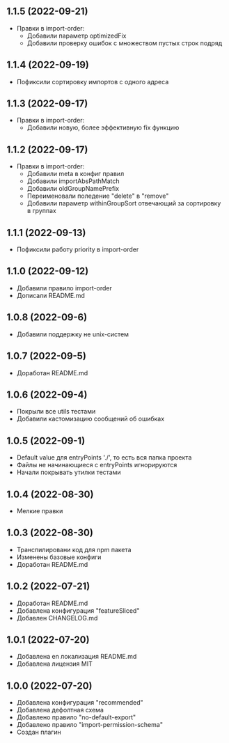 ## 1.1.5 (2022-09-21)

- Правки в import-order:
  - Добавили параметр optimizedFix
  - Добавили проверку ошибок с множеством пустых строк подряд

## 1.1.4 (2022-09-19)

- Пофиксили сортировку импортов с одного адреса

## 1.1.3 (2022-09-17)

- Правки в import-order:
  - Добавили новую, более эффективную fix функцию

## 1.1.2 (2022-09-17)

- Правки в import-order:
  - Добавили meta в конфиг правил
  - Добавили importAbsPathMatch
  - Добавили oldGroupNamePrefix
  - Переименовали поледение "delete" в "remove"
  - Добавили параметр withinGroupSort отвечающий за сортировку в группах

## 1.1.1 (2022-09-13)

- Пофиксили работу priority в import-order

## 1.1.0 (2022-09-12)

- Добавили правило import-order
- Дописали README.md

## 1.0.8 (2022-09-6)

- Добавили поддержку не unix-систем

## 1.0.7 (2022-09-5)

- Доработан README.md

## 1.0.6 (2022-09-4)

- Покрыли все utils тестами
- Добавили кастомизацию сообщений об ошибках

## 1.0.5 (2022-09-1)

- Default value для entryPoints './', то есть вся папка проекта
- Файлы не начинающиеся с entryPoints игнорируются
- Начали покрывать утилки тестами

## 1.0.4 (2022-08-30)

- Мелкие правки

## 1.0.3 (2022-08-30)

- Транспилировани код для npm пакета
- Изменены базовые конфиги
- Доработан README.md

## 1.0.2 (2022-07-21)

- Доработан README.md
- Добавлена конфигурация "featureSliced"
- Добавлен CHANGELOG.md

## 1.0.1 (2022-07-20)

- Добавлена en локализация README.md
- Добавлена лицензия MIT

## 1.0.0 (2022-07-20)

- Добавлена конфигурация "recommended"
- Добавлена дефолтная схема
- Добавлено правило "no-default-export"
- Добавлено правило "import-permission-schema"
- Создан плагин